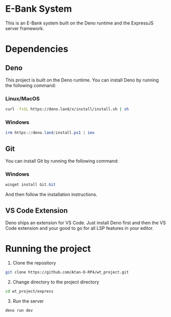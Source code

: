 # E-Bank System
This is an E-Bank system built on the Deno runtime and the ExpressJS server framework.

# Dependencies
## Deno
This project is built on the Deno runtime. You can install Deno by running the following command:
### Linux/MacOS
```bash
curl -fsSL https://deno.land/x/install/install.sh | sh
```
### Windows
```powershell
irm https://deno.land/install.ps1 | iex
```

## Git
You can install Git by running the following command:
### Windows
```powershell
winget install Git.Git
```
And then follow the installation instructions.

## VS Code Extension
Deno ships an extension for VS Code. Just install Deno first and then the VS Code extension and
your good to go for all LSP features in your editor.

# Running the project
1. Clone the repository
```bash
git clone https://github.com/Atan-D-RP4/wt_project.git
```
2. Change directory to the project directory
```bash
cd wt_project/express
```
3. Run the server
```bash
deno run dev
```
